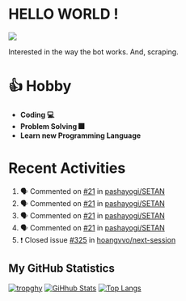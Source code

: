# HELLO WORLD !
![](https://komarev.com/ghpvc/?username=hansputera&color=blue)

Interested in the way the bot works. And, scraping.

# 👍 Hobby

- **Coding 💻**
- **Problem Solving 🎆**
- **Learn new Programming Language**

# Recent Activities

<!--START_SECTION:activity-->
1. 🗣 Commented on [#21](https://github.com/pashayogi/SETAN/issues/21) in [pashayogi/SETAN](https://github.com/pashayogi/SETAN)
2. 🗣 Commented on [#21](https://github.com/pashayogi/SETAN/issues/21) in [pashayogi/SETAN](https://github.com/pashayogi/SETAN)
3. 🗣 Commented on [#21](https://github.com/pashayogi/SETAN/issues/21) in [pashayogi/SETAN](https://github.com/pashayogi/SETAN)
4. 🗣 Commented on [#21](https://github.com/pashayogi/SETAN/issues/21) in [pashayogi/SETAN](https://github.com/pashayogi/SETAN)
5. ❗️ Closed issue [#325](https://github.com/hoangvvo/next-session/issues/325) in [hoangvvo/next-session](https://github.com/hoangvvo/next-session)
<!--END_SECTION:activity-->

## My GitHub Statistics

[![tropghy](https://github-profile-trophy.vercel.app/?username=hansputera&theme=dracula)](https://github.com/hansputera)
[![GiHhub Stats](https://github-readme-stats.vercel.app/api?username=hansputera&show_icons=true&theme=dark&count_private=true)](https://github.com/hansputera)
[![Top Langs](https://github-readme-stats.vercel.app/api/top-langs/?username=hansputera&layout=compact&theme=dark)](https://github.com/hansputera)
